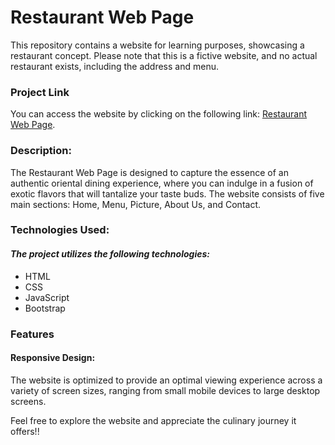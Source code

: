 # Restaurant Web Page

This repository contains a website for learning purposes, showcasing a restaurant concept. Please note that this is a fictive website, and no actual restaurant exists, including the address and menu.

### Project Link
You can access the website by clicking on the following link: [Restaurant Web Page](https://bilallamrani.github.io/restaurant-bootstrap/).

### Description:
The Restaurant Web Page is designed to capture the essence of an authentic oriental dining experience, where you can indulge in a fusion of exotic flavors that will tantalize your taste buds. The website consists of five main sections: Home, Menu, Picture, About Us, and Contact.

### Technologies Used:
#### *The project utilizes the following technologies:*

* HTML
* CSS
* JavaScript
* Bootstrap

### Features

#### Responsive Design:
The website is optimized to provide an optimal viewing experience across a variety of screen sizes, ranging from small mobile devices to large desktop screens.

Feel free to explore the website and appreciate the culinary journey it offers!!
